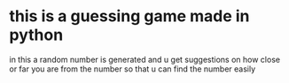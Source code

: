 # this is a guessing game made in python

in this a random number is generated and u get suggestions on how close or far you are from the number so that u can find the number easily
